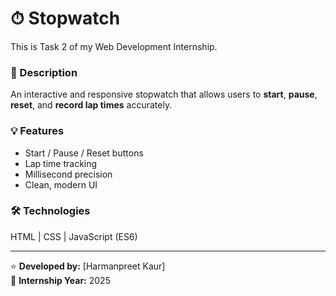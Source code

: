 # ⏱ Stopwatch 

This is Task 2 of my Web Development Internship.

### 🔹 Description
An interactive and responsive stopwatch that allows users to **start**, **pause**, **reset**, and **record lap times** accurately.

### 💡 Features
- Start / Pause / Reset buttons  
- Lap time tracking  
- Millisecond precision  
- Clean, modern UI  

### 🛠️ Technologies
HTML | CSS | JavaScript (ES6)

---

⭐ **Developed by:** [Harmanpreet Kaur]  
📅 **Internship Year:** 2025
